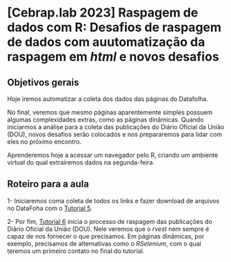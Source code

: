 # [Cebrap.lab 2023] Raspagem de dados com R: Desafios de raspagem de dados com auutomatização da raspagem em *html* e novos desafios

## Objetivos gerais

Hoje iremos automatizar a coleta dos dados das páginas do Datafolha.

No final, veremos que mesmo páginas aparentemente simples possuem algumas complexidades extras, como as páginas dinâmicas. Quando iniciarmos a análise para a coleta das publicações do Diário Oficial da União (DOU), novos desafios serão colocados e nos prepararemos para lidar com eles no próximo encontro.

Aprenderemos hoje a acessar um navegador pelo R, criando um ambiente virtual do qual extraíremos dados na segunda-feira.

## Roteiro para a aula

1- Iniciaremos coma coleta de todos os links e fazer download de arquivos no DataFoha com o [Tutorial 5](https://github.com/thiagomeireles/cebraplab_raspagem_2023/blob/main/tutoriais/tutorial_05.md).

2- Por fim, [Tutorial 6](https://github.com/thiagomeireles/cebraplab_raspagem_2023/blob/main/tutoriais/tutorial_06.md) inicia o processo de raspagem das publicações do Diário Oficial da União (DOU). Nele veremos que o *rvest* nem sempre é capaz de nos fornecer o que precisamos. Em páginas dinâmicas, por exemplo, precisamos de alternativas como o *RSelenium*, com o qual teremos um primeiro contato no final do tutorial.
